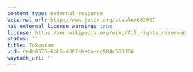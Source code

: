 ```yaml
---
content_type: external-resource
external_url: http://www.jstor.org/stable/683027
has_external_license_warning: true
license: https://en.wikipedia.org/wiki/All_rights_reserved
status: ''
title: Tokenism
uid: ce4d0576-6bb5-4302-beba-cc984c583d66
wayback_url: ''
---
```

